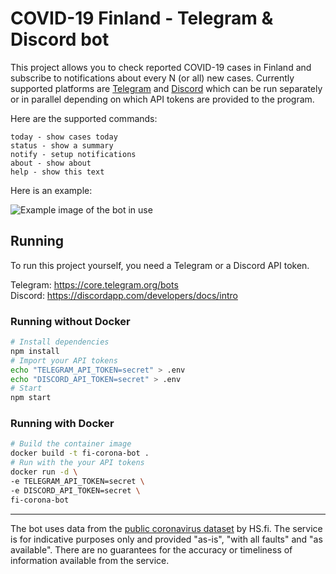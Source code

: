 # COVID-19 Finland - Telegram & Discord bot




This project allows you to check reported COVID-19 cases in Finland and subscribe to notifications about every N (or all) new cases. Currently supported platforms are [Telegram](https://telegram.org/) and [Discord](https://discordapp.com/) which can be run separately or in parallel depending on which API tokens are provided to the program.   

Here are the supported commands: 
```
today - show cases today
status - show a summary
notify - setup notifications
about - show about
help - show this text
```

Here is an example:

![Example image of the bot in use](https://i.imgur.com/iw4aGuI.png)


## Running
To run this project yourself, you need a Telegram or a Discord API token.

Telegram: https://core.telegram.org/bots  
Discord: https://discordapp.com/developers/docs/intro

### Running without Docker

```bash
# Install dependencies
npm install
# Import your API tokens
echo "TELEGRAM_API_TOKEN=secret" > .env
echo "DISCORD_API_TOKEN=secret" > .env 
# Start
npm start
```

### Running with Docker
```bash
# Build the container image
docker build -t fi-corona-bot .
# Run with the your API tokens
docker run -d \
-e TELEGRAM_API_TOKEN=secret \
-e DISCORD_API_TOKEN=secret \
fi-corona-bot
```
---
The bot uses data from the 
[public coronavirus dataset](https://github.com/HS-Datadesk/koronavirus-avoindata) by HS.fi.
The service is for indicative purposes only and provided
"as-is", "with all faults" and "as available". There are no guarantees
for the accuracy or timeliness of information available from the service.